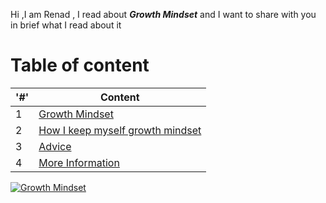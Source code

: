 Hi ,I am Renad , I read about ***Growth Mindset*** and I want to share with you in brief what I read about it 
# Table of content 
|'#' |  Content |
|------------ | -------------|
  | 1 | [Growth Mindset](growthMindset.md)|
  | 2 | [How I keep myself growth mindset](howTo.md)|
  | 3 | [Advice](advice.md) |
  | 4 | [More Information](moreInfo.md)  |
   
   
[![Growth Mindset](https://www.thegrowthcoach.com/atlanta/wp-content/uploads/2020/07/Growth-Mindset_1020.jpg)](https://www.thegrowthcoach.com/atlanta/wp-content/uploads/2020/07/)

